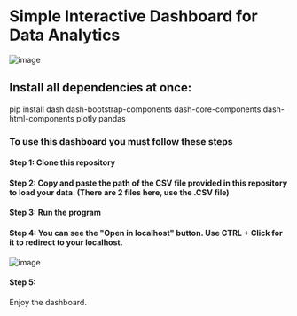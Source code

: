 # Simple Interactive Dashboard for Data Analytics

![image](https://github.com/gabrielrago/IndividualDashboard/assets/111866902/3829e08e-a2d1-46e0-8ce4-fe75384b79a9)

## Install all dependencies at once: 
pip install dash dash-bootstrap-components dash-core-components dash-html-components plotly pandas



### To use this dashboard you must follow these steps
#### Step 1:   Clone this repository
#### Step 2:   Copy and paste the path of the CSV file provided in this repository to load your data. (There are 2 files here, use the .CSV file)
#### Step 3:   Run the program
#### Step 4:   You can see the "Open in localhost" button. Use CTRL + Click for it to redirect to your localhost. 
![image](https://github.com/gabrielrago/IndividualDashboard/assets/111866902/6c6779ba-3a0e-48e5-8744-229919240a8e)
#### Step 5: 
Enjoy the dashboard.


  
